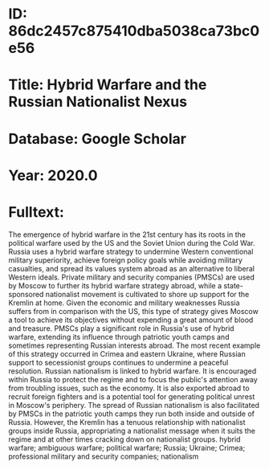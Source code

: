 # ID: 86dc2457c875410dba5038ca73bc0e56
# Title: Hybrid Warfare and the Russian Nationalist Nexus
# Database: Google Scholar
# Year: 2020.0
# Fulltext:
The emergence of hybrid warfare in the 21st century has its roots in the political warfare used by the US and the Soviet Union during the Cold War.
Russia uses a hybrid warfare strategy to undermine Western conventional military superiority, achieve foreign policy goals while avoiding military casualties, and spread its values system abroad as an alternative to liberal Western ideals.
Private military and security companies (PMSCs) are used by Moscow to further its hybrid warfare strategy abroad, while a state-sponsored nationalist movement is cultivated to shore up support for the Kremlin at home.
Given the economic and military weaknesses Russia suffers from in comparison with the US, this type of strategy gives Moscow a tool to achieve its objectives without expending a great amount of blood and treasure.
PMSCs play a significant role in Russia's use of hybrid warfare, extending its influence through patriotic youth camps and sometimes representing Russian interests abroad.
The most recent example of this strategy occurred in Crimea and eastern Ukraine, where Russian support to secessionist groups continues to undermine a peaceful resolution.
Russian nationalism is linked to hybrid warfare.
It is encouraged within Russia to protect the regime and to focus the public's attention away from troubling issues, such as the economy.
It is also exported abroad to recruit foreign fighters and is a potential tool for generating political unrest in Moscow's periphery.
The spread of Russian nationalism is also facilitated by PMSCs in the patriotic youth camps they run both inside and outside of Russia.
However, the Kremlin has a tenuous relationship with nationalist groups inside Russia, appropriating a nationalist message when it suits the regime and at other times cracking down on nationalist groups.
hybrid warfare; ambiguous warfare; political warfare; Russia; Ukraine; Crimea; professional military and security companies; nationalism